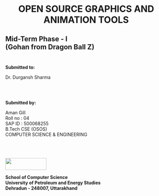<b>
  <h1><div style = "text-align:center">OPEN SOURCE GRAPHICS AND ANIMATION TOOLS</div></h1>
  <h2>Mid-Term Phase - I<br>(Gohan from Dragon Ball Z)<br><br></h2>
</b>
<b><p>Submitted to:<p></b><p>Dr. Durgansh Sharma</p><br><br>
<b><p>Submitted by:<p></b><p>Aman Gill<br>Roll no : 04<br>SAP ID : 500068255<br>B.Tech CSE (OSOS)<BR>COMPUTER SCIENCE & ENGINEERING</p>
<br><br><br>
<a href = "upes.ac.in">
  <img src = "https://indiaeducationdiary.in/wp-content/uploads/2017/11/UPES-New-Logo.png" width = 128px height = 37px/>
</a>
<div class = "footer">
  <p><b>School of Computer Science<br>University of Petroleum and Energy Studies<br>Dehradun - 248007, Uttarakhand</p>
</div>
